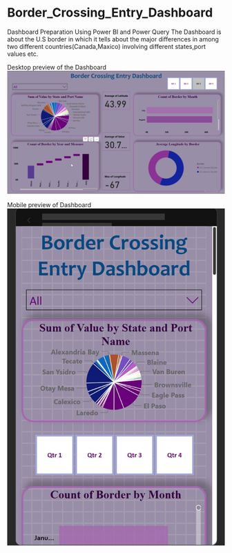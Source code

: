 # Border_Crossing_Entry_Dashboard
Dashboard Preparation Using Power BI and Power Query
The Dashboard is about the U.S border in which it tells about the major differences in among two different countries(Canada,Maxico) involving different states,port values etc.

Desktop preview of the Dashboard 
![image alt](https://github.com/nirdeshbandi/Border_Crossing_Entry_Dashboard/blob/523db45ddd7ce7f620c2e09ac669dc5d5d8a74a6/Desktop_View.jpg)

Mobile preview of Dashboard
![image alt](https://github.com/nirdeshbandi/Border_Crossing_Entry_Dashboard/blob/e0529a89e4900682093c843a34e1246bf9daaff6/Mobile_View.jpg)
